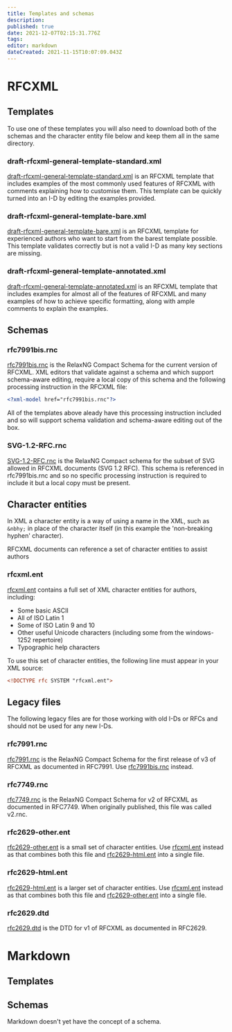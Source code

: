 ```yaml
---
title: Templates and schemas
description: 
published: true
date: 2021-12-07T02:15:31.776Z
tags: 
editor: markdown
dateCreated: 2021-11-15T10:07:09.043Z
---
```


# RFCXML
## Templates
To use one of these templates you will also need to download both of the schemas and the character entity file below and keep them all in the same directory.

### draft-rfcxml-general-template-standard.xml
[draft-rfcxml-general-template-standard.xml](https://github.com/ietf-authors/rfcxml-templates-and-schemas/blob/main/draft-rfcxml-general-template-standard.xml) is an RFCXML template that includes examples of the most commonly used features of RFCXML with comments explaining how to customise them.  This template can be quickly turned into an I-D by editing the examples provided. 

### draft-rfcxml-general-template-bare.xml
[draft-rfcxml-general-template-bare.xml](https://github.com/ietf-authors/rfcxml-templates-and-schemas/blob/main/draft-rfcxml-general-template-bare.xml) is an RFCXML template for experienced authors who want to start from the barest template possible. This template validates correctly but is not a valid I-D as many key sections are missing.

### draft-rfcxml-general-template-annotated.xml
[draft-rfcxml-general-template-annotated.xml](https://github.com/ietf-authors/rfcxml-templates-and-schemas/blob/main/draft-rfcxml-general-template-annotated.xml) is an RFCXML template that includes examples for almost all of the features of RFCXML and many examples of how to achieve specific formatting, along with ample comments to explain the examples.

## Schemas

### rfc7991bis.rnc
[rfc7991bis.rnc](https://github.com/ietf-authors/rfcxml-templates-and-schemas/blob/main/rfc7991bis.rnc) is the RelaxNG Compact Schema for the current version of RFCXML.  XML editors that validate against a schema and which support schema-aware editing, require a local copy of this schema and the following processing instruction in the RFCXML file:
```xml
<?xml-model href="rfc7991bis.rnc"?>
```
All of the templates above aleady have this processing instruction included and so will support schema validation and schema-aware editing out of the box.

### SVG-1.2-RFC.rnc
[SVG-1.2-RFC.rnc](https://github.com/ietf-authors/rfcxml-templates-and-schemas/blob/main/SVG-1.2-RFC.rnc) is the RelaxNG Compact schema for the subset of SVG allowed in RFCXML documents (SVG 1.2 RFC).  This schema is referenced in rfc7991bis.rnc and so no specific processing instruction is required to include it but a local copy must be present. 

## Character entities
In XML a character entity is a way of using a name in the XML, such as `&nbhy;` in place of the character itself (in this example the 'non-breaking hyphen' character).

RFCXML documents can reference a set of character entities to assist authors
### rfcxml.ent
[rfcxml.ent](https://github.com/ietf-authors/rfcxml-templates-and-schemas/blob/main/rfcxml.ent) contains a full set of XML character entities for authors, including:
* Some basic ASCII
* All of ISO Latin 1
* Some of ISO Latin 9 and 10
* Other useful Unicode characters (including some from the windows-1252 repertoire)
* Typographic help characters

To use this set of character entities, the following line must appear in your XML source:

```xml
<!DOCTYPE rfc SYSTEM "rfcxml.ent">
```

## Legacy files
The following legacy files are for those working with old I-Ds or RFCs and should not be used for any new I-Ds.

### rfc7991.rnc
[rfc7991.rnc](https://github.com/ietf-authors/legacy-templates-and-schemas/blob/main/rfc7991.rnc) is the RelaxNG Compact Schema for the first release of v3 of RFCXML as documented in RFC7991.  Use [rfc7991bis.rnc](#rfc7991bisrnc) instead.
### rfc7749.rnc
[rfc7749.rnc](https://github.com/ietf-authors/legacy-templates-and-schemas/blob/main/rfc7749.rnc) is the RelaxNG Compact Schema for v2 of RFCXML as documented in RFC7749.  When originally published, this file was called v2.rnc.
### rfc2629-other.ent
[rfc2629-other.ent](https://github.com/ietf-authors/legacy-templates-and-schemas/blob/main/rfc2629-other.ent) is a small set of character entities. Use [rfcxml.ent](#rfcxmlent) instead as that combines both this file and [rfc2629-html.ent](#rfc2629-htmlent) into a single file.
### rfc2629-html.ent
[rfc2629-html.ent](https://github.com/ietf-authors/legacy-templates-and-schemas/blob/main/rfc2629-html.ent) is a larger set of character entities. Use [rfcxml.ent](#rfcxmlent) instead as that combines both this file and [rfc2629-other.ent](#rfc2629-otherent) into a single file.
### rfc2629.dtd
[rfc2629.dtd](https://github.com/ietf-authors/legacy-templates-and-schemas/blob/main/rfc2629.dtd) is the DTD for v1 of RFCXML as documented in RFC2629.


# Markdown
## Templates

## Schemas
Markdown doesn't yet have the concept of a schema.
